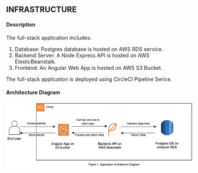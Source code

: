 ## INFRASTRUCTURE

#### Description

The full-stack application includes:

1. Database: Postgres database is hosted on AWS RDS service.
2. Backend Server: A Node Express API is hosted on AWS ElasticBeanstalk.
3. Frontend: An Angular Web App is hosted on AWS S3 Bucket.

The full-stack application is deployed using CircleCI Pipeline Serice.

#### Architecture Diagram

<img src="./ApplicationArchitectureDiagram.png" />
